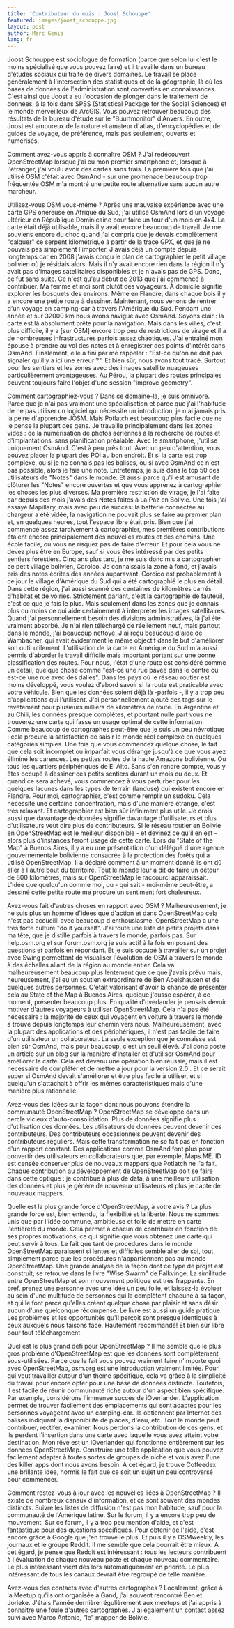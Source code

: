 ```yaml
---
title: 'Contributeur du mois : Joost Schouppe'
featured: images/joost_schouppe.jpg
layout: post
author: Marc Gemis
lang: fr
---
```


Joost Schouppe est sociologue de formation (parce que selon lui c'est le moins spécialisé que vous pouvez faire) et il travaille dans un bureau d'études sociaux qui traite de divers domaines. Le travail se place généralement à l'intersection des statistiques et de la géographie, là où les bases de données de l'administration sont converties en connaissances. C'est ainsi que Joost a eu l'occasion de plonger dans le traitement de données, à la fois dans SPSS (Statistical Package for the Social Sciences) et le monde merveilleux de ArcGIS. Vous pouvez retrouver beaucoup des résultats de la bureau d'étude sur le "Buurtmonitor" d'Anvers. En outre, Joost est amoureux de la nature et amateur d'atlas, d'encyclopédies et de guides de voyage, de préférence, mais pas seulement, ouverts et numérisés.

Comment avez-vous appris à connaître OSM ?
J'ai redécouvert OpenStreetMap lorsque j'ai eu mon premier smartphone et, lorsque à l'étranger, j'ai voulu avoir des cartes sans frais. La première fois que j'ai utilisé OSM c'était avec OsmAnd - sur une promenade beaucoup trop fréquentée OSM m'a montré une petite route alternative sans aucun autre marcheur.

Utilisez-vous OSM vous-même ?
Après une mauvaise expérience avec une carte GPS onéreuse en Afrique du Sud, j'ai utilisé OsmAnd lors d'un voyage ultérieur en République Dominicaine pour faire un tour d'un mois en 4x4. La carte était déjà utilisable, mais il y avait encore beaucoup de travail. Je me souviens encore du choc quand j'ai compris que je devais complètement "calquer" ce serpent kilométrique à partir de la trace GPX, et que je ne pouvais pas simplement l'importer.
J'avais déjà un compte depuis longtemps car en 2008 j'avais conçu le plan de cartographier le petit village bolivien où je résidais alors. Mais il n'y avait encore rien dans la région il n'y avait pas d'images satellitaires disponibles et je n'avais pas de GPS. Donc, ce fut sans suite. Ce n'est qu'au début de 2013 que j'ai commencé à contribuer.
Ma femme et moi sont plutôt des voyageurs. À domicile signifie explorer les bosquets des environs. Même en Flandre, dans chaque bois il y a encore une petite route à dessiner. Maintenant, nous venons de rentrer d'un voyage en camping-car à travers l'Amérique du Sud. Pendant une année et sur 32000 km nous avons navigué avec OsmAnd. Soyons clair : la carte est là absolument prête pour la navigation. Mais dans les villes, c'est plus difficile, il y a [sur OSM] encore trop peu de restrictions de virage et il a de nombreuses infrastructures parfois assez chaotiques. J'ai entraîné mon épouse à prendre au vol des notes et à enregistrer des points d'intérêt dans OsmAnd. Finalement, elle a fini par me rappeler : "Est-ce qu'on ne doit pas signaler qu'il y a ici une erreur ?". Et bien sûr, nous avons tout tracé. Surtout pour les sentiers et les zones avec des images satellite nuageuses particulièrement avantageuses. Au Pérou, la plupart des routes principales peuvent toujours faire l'objet d'une session "improve geometry".

Comment cartographiez-vous ?
Dans ce domaine-là, je suis omnivore. Parce que je n'ai pas vraiment une spécialisation et parce que j'ai l'habitude de ne pas utiliser un logiciel qui nécessite un introduction, je n'ai jamais pris la peine d'apprendre JOSM. Mais Potlatch est beaucoup plus facile que ne le pense la plupart des gens. Je travaille principalement dans les zones vides : de la numérisation de photos aériennes à la recherche de routes et d'implantations, sans planification préalable.
Avec le smartphone, j'utilise uniquement OsmAnd. C'est à peu près tout. Avec un peu d'attention, vous pouvez placer la plupart des POI au bon endroit. Et si la carte est trop complexe, ou si je ne connais pas les balises, ou si avec OsmAnd ce n'est pas possible, alors je fais une note. Entretemps, je suis dans le top 50 des utilisateurs de "Notes" dans le monde. Et aussi parce qu'il est amusant de clôturer les "Notes" encore ouvertes et que vous apprenez à cartographier les choses les plus diverses. Ma première restriction de virage, je l'ai faite car depuis des mois j'avais des Notes faites à La Paz en Bolivie.
Une fois j'ai essayé Mapillary, mais avec peu de succès: la batterie connectée au chargeur a été vidée, la navigation ne pouvait plus se faire au premier plan et, en quelques heures, tout l'espace libre était pris.
Bien que j'ai commencé assez tardivement à cartographier, mes premières contributions étaient encore principalement des nouvelles routes et des chemins. Une école facile, où vous ne risquez pas de faire d'erreur. Et pour cela vous ne devez plus être en Europe, sauf si vous êtes intéressé par des petits sentiers forestiers. Cinq ans plus tard, je me suis donc mis à cartographier ce petit village bolivien, Coroico. Je connaissais la zone à fond, et j'avais pris des notes écrites des années auparavant. Coroico est probablement à ce jour le village d'Amérique du Sud qui a été cartographié le plus en détail. Dans cette région, j'ai aussi scanné des centaines de kilomètres carrés d'habitat et de voiries. Strictement parlant, c'est la cartographie de fauteuil, c'est ce que je fais le plus. Mais seulement dans les zones que je connais plus ou moins ce qui aide certainement à interpréter les images satellitaires.
Quand j'ai personnellement besoin des divisions administratives, là j'ai été vraiment absorbé. Je n'ai rien téléchargé de réellement neuf, mais partout dans le monde, j'ai beaucoup nettoyé. J'ai reçu beaucoup d'aide de Wambacher, qui avait évidemment le même objectif dans le but d'améliorer son outil utilement.
L'utilisation de la carte en Amérique du Sud m'a aussi permis d'aborder le travail difficile mais important portant sur une bonne classification des routes. Pour nous, l'état d'une route est considéré comme un détail, quelque chose comme "est-ce une rue pavée dans le centre ou est-ce une rue avec des dalles". Dans les pays où le réseau routier est moins développé, vous voulez d'abord savoir si la route est praticable avec votre véhicule. Bien que les données soient déjà là -parfois -, il y a trop peu d'applications qui l'utilisent. J'ai personnellement ajouté des tags sur le revêtement pour plusieurs milliers de kilomètres de route. En Argentine et au Chili, les données presque complètes, et pourtant nulle part vous ne trouverez une carte qui fasse un usage optimal de cette information.
Comme beaucoup de cartographes peut-être que je suis un peu névrotique : cela procure la satisfaction de saisir le monde réel complexe en quelques catégories simples. Une fois que vous commencez quelque chose, le fait que cela soit incomplet ou imparfait vous dérange jusqu'à ce que vous ayez éliminé les carences. Les petites routes de la haute Amazone bolivienne. Ou tous les quartiers périphériques de El Alto. Sans s'en rendre compte, vous y êtes occupé à dessiner ces petits sentiers durant un mois ou deux. Et quand ce sera achevé, vous commencez à vous perturber pour les quelques lacunes dans les types de terrain (landuse) qui existent encore en Flandre. Pour moi, cartographier, c'est comme remplir un sudoku. Cela nécessite une certaine concentration, mais d'une manière étrange, c'est très relaxant. Et cartographier est bien sûr infiniment plus utile.
Je crois aussi que davantage de données signifie davantage d'utilisateurs et plus d'utilisateurs veut dire plus de contributeurs. Si le réseau routier en Bolivie en OpenStreetMap est le meilleur disponible - et devinez ce qu'il en est - alors plus d'instances feront usage de cette carte. Lors du "State of the Map" à Buenos Aires, il y a eu une présentation d'un délégué d'une agence gouvernementale bolivienne consacrée à la protection des forêts qui a utilisé OpenStreetMap. Il a déclaré comment à un moment donné ils ont dû aller à l'autre bout du territoire. Tout le monde leur a dit de faire un détour de 800 kilomètres, mais sur OpenStreetMap le raccourci apparaissait. L'idée que quelqu'un comme moi, ou - qui sait - moi-même peut-être, a dessiné cette petite route me procure un sentiment fort chaleureux.

Avez-vous fait d'autres choses en rapport avec OSM ?
Malheureusement, je ne suis plus un homme d'idées que d'action et dans OpenStreetMap cela n'est pas accueilli avec beaucoup d'enthousiasme. OpenStreetMap a une très forte culture "do it yourself". J'ai toute une liste de petits projets dans ma tête, que je distille parfois à travers le monde, parfois pas. Sur help.osm.org et sur forum.osm.org je suis actif à la fois en posant des questions et parfois en répondant.
Et je suis occupé à travailler sur un projet avec Swing permettant de visualiser l'évolution de OSM à travers le monde à des échelles allant de la région au monde entier. Cela va malheureusement beaucoup plus lentement que ce que j'avais prévu mais, heureusement, j'ai eu un soutien extraordinaire de Ben Abelshausen et de quelques autres personnes. C'était valorisant d'avoir la chance de présenter cela au State of the Map à Buenos Aires, quoique j'eusse espérer, à ce moment, présenter beaucoup plus.
En qualité d'overlander je pensais devoir motiver d'autres voyageurs à utiliser OpenStreetMap. Cela n'a pas été nécessaire : la majorité de ceux qui voyagent en voiture à travers le monde a trouvé depuis longtemps leur chemin vers nous. Malheureusement, avec la plupart des applications et des périphériques, il n'est pas facile de faire d'un utilisateur un collaborateur. La seule exception que je connaisse est bien sûr OsmAnd, mais pour beaucoup, c'est un seuil élevé. J'ai donc posté un article sur un blog sur la manière d'installer et d'utiliser OsmAnd pour améliorer la carte. Cela est devenu une opération bien réussie, mais il est nécessaire de compléter et de mettre à jour pour la version 2.0 . Et ce serait super si OsmAnd devait s'améliorer et être plus facile à utiliser, et si quelqu'un s'attachait à offrir les mêmes caractéristiques mais d'une manière plus rationnelle.

Avez-vous des idées sur la façon dont nous pouvons étendre la communauté OpenStreetMap ?
OpenStreetMap se développe dans un cercle vicieux d'auto-consolidation. Plus de données signifie plus d'utilisation des données. Les utilisateurs de données peuvent devenir des contributeurs. Des contributeurs occasionnels peuvent devenir des contributeurs réguliers. Mais cette transformation ne se fait pas en fonction d'un rapport constant. Des applications comme OsmAnd font plus pour convertir des utilisateurs en collaborateurs que, par exemple, Maps.ME. ID est censée conserver plus de nouveaux mappers que Potlatch ne l'a fait. Chaque contribution au développement de OpenStreetMap doit se faire dans cette optique : je contribue à plus de data, à une meilleure utilisation des données et plus je génère de nouveaux utilisateurs et plus je capte de nouveaux mappers.

Quelle est la plus grande force d'OpenStreetMap, à votre avis ?
La plus grande force est, bien entendu, la flexibilité et la liberté. Nous ne sommes unis que par l'idée commune, ambitieuse et folle de mettre en carte l'entièreté du monde. Cela permet à chacun de contribuer en fonction de ses propres motivations, ce qui signifie que vous obtenez une carte qui peut servir à tous. Le fait que tant de procédures dans le monde OpenStreetMap paraissent si lentes et difficiles semble aller de soi, tout simplement parce que les procédures n'appartiennent pas au monde OpenStreetMap. Une grande analyse de la façon dont ce type de projet est construit, se retrouve dans le livre "Wise Swarm" de Falkvinge. La similitude entre OpenStreetMap et son mouvement politique est très frappante. En bref, prenez une personne avec une idée un peu folle, et laissez-la évoluer au sein d'une multitude de personnes qui la complètent chacune à sa façon, et qui le font parce qu'elles créent quelque chose par plaisir et sans désir aucun d'une quelconque récompense. Le livre est aussi un guide pratique. Les problèmes et les opportunités qu'il perçoit sont presque identiques à ceux auxquels nous faisons face. Hautement recommandé! Et bien sûr libre pour tout téléchargement.

Quel est le plus grand défi pour OpenStreetMap ?
Il me semble que le plus gros problème d'OpenStreetMap est que les données sont complètement sous-utilisées. Parce que le fait vous pouvez vraiment faire n'importe quoi avec OpenStreetMap, osm.org est une introduction vraiment limitée. Pour qui veut travailler autour d'un thème spécifique, cela va grâce à la simplicité du travail pour encore opter pour une base de données distincte. Toutefois, il est facile de réunir communauté riche autour d'un aspect bien spécifique. Par exemple, considérons l'immense succès de iOverlander. L'application permet de trouver facilement des emplacements qui sont adaptés pour les personnes voyageant avec un camping-car. Ils obtiennent par Internet des balises indiquant la disponibilité de places, d'eau, etc. Tout le monde peut contribuer, rectifer, examiner. Nous perdons la contribution de ces gens, et ils perdent l'insertion dans une carte avec laquelle vous avez atteint votre destination. Mon rêve est un iOverlander qui fonctionne entièrement sur les données OpenStreetMap. Construire une telle application que vous pouvez facilement adapter à toutes sortes de groupes de niche et vous avez l'une des killer apps dont nous avons besoin. A cet égard, je trouve Coffeedex une brillante idée, hormis le fait que ce soit un sujet un peu controversé pour commencer.

Comment restez-vous à jour avec les nouvelles liées à OpenStreetMap ?
Il existe de nombreux canaux d'information, et ce sont souvent des mondes distincts. Suivre les listes de diffusion n'est pas mon habitude, sauf pour la communauté de l'Amérique latine. Sur le forum, il y a encore trop peu de mouvement. Sur ce forum, il y a trop peu mention d'aide, et c'est fantastique pour des questions spécifiques. Pour obtenir de l'aide, c'est encore grâce à Google que j'en trouve le plus. Et puis il y a OSMweekly, les journaux et le groupe Reddit. Il me semble que cela pourrait être mieux. A cet égard, je pense que Reddit est intéressant : tous les lecteurs contribuent à l'évaluation de chaque nouveau poste et chaque nouveau commentaire. Le plus intéressant vient dès lors automatiquement en priorité. Le plus intéressant de tous les canaux devrait être regroupé de telle manière.

Avez-vous des contacts avec d'autres cartographes ?
Localement, grâce à la Meetup qu'ils ont organisée à Gand, j'ai souvent rencontré Ben et Jorieke. J'étais l'année dernière régulièrement aux meetups et j'ai appris à connaître une foule d'autres cartographes. J'ai également un contact assez suivi avec Marco Antonio, "le" mapper de Bolivie.
